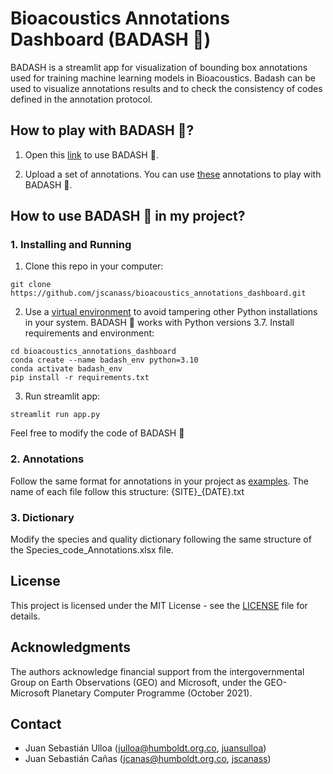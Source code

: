# Bioacoustics Annotations Dashboard (BADASH 🐸)

BADASH is a streamlit app for visualization of bounding box annotations used for training machine learning models in Bioacoustics. Badash can be used to visualize annotations results and to check the consistency of codes defined in the annotation protocol.

## How to play with BADASH 🐸?

1. Open this [link](https://jscanass-bioacoustics-annotations-dashboard-app-fs3l8h.streamlit.app/) to use BADASH 🐸. 

2. Upload a set of annotations. You can use [these](https://github.com/juansulloa/soundclim_annotations/tree/master/bounding_boxes/INCT41) annotations to play with BADASH 🐸. 

## How to use BADASH 🐸 in my project?

### 1. Installing and Running


1. Clone this repo in your computer:
```shell
git clone https://github.com/jscanass/bioacoustics_annotations_dashboard.git
```

2. Use a [virtual environment](https://conda.io/projects/conda/en/latest/user-guide/tasks/manage-environments.html) to avoid tampering other Python installations in your system. BADASH 🐸 works with Python versions 3.7. Install requirements and environment:

```shell
cd bioacoustics_annotations_dashboard
conda create --name badash_env python=3.10
conda activate badash_env
pip install -r requirements.txt
```

3. Run streamlit app:
```shell
streamlit run app.py
```

Feel free to modify the code of BADASH 🐸

### 2. Annotations

Follow the same format for annotations in your project as [examples](https://github.com/juansulloa/soundclim_annotations/tree/master/bounding_boxes/INCT41). The name of each file follow this structure: {SITE}_{DATE}.txt

### 3. Dictionary

Modify the species and quality dictionary following the same structure of the Species_code_Annotations.xlsx file. 

## License
This project is licensed under the MIT License - see the [LICENSE](LICENSE) file for details.

## Acknowledgments
The authors acknowledge financial support from the intergovernmental Group on Earth Observations (GEO) and Microsoft, under the GEO-Microsoft Planetary Computer Programme (October 2021).

## Contact

- Juan Sebastián Ulloa (julloa@humboldt.org.co, [juansulloa](https://github.com/juansulloa))
- Juan Sebastián Cañas (jcanas@humboldt.org.co, [jscanass](https://github.com/jscanass))


